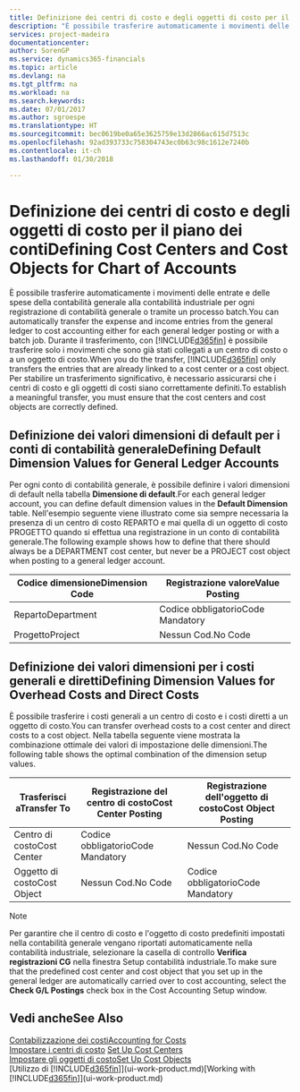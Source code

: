 ```yaml
---
title: Definizione dei centri di costo e degli oggetti di costo per il piano dei conti | Microsoft Docs
description: "È possibile trasferire automaticamente i movimenti delle entrate e delle spese della contabilità generale alla contabilità industriale per ogni registrazione di contabilità generale o tramite un processo batch. Durante il trasferimento, il sistema trasferisce solo i movimenti che sono già stati collegati a un centro di costo o a un oggetto di costo. Per stabilire un trasferimento significativo, è necessario assicurarsi che i centri di costo e gli oggetti di costi siano correttamente definiti."
services: project-madeira
documentationcenter: 
author: SorenGP
ms.service: dynamics365-financials
ms.topic: article
ms.devlang: na
ms.tgt_pltfrm: na
ms.workload: na
ms.search.keywords: 
ms.date: 07/01/2017
ms.author: sgroespe
ms.translationtype: HT
ms.sourcegitcommit: bec0619be0a65e3625759e13d2866ac615d7513c
ms.openlocfilehash: 92ad393733c758304743ec0b63c98c1612e7240b
ms.contentlocale: it-ch
ms.lasthandoff: 01/30/2018

---
```

# <a name="defining-cost-centers-and-cost-objects-for-chart-of-accounts"></a><span data-ttu-id="89483-105">Definizione dei centri di costo e degli oggetti di costo per il piano dei conti</span><span class="sxs-lookup"><span data-stu-id="89483-105">Defining Cost Centers and Cost Objects for Chart of Accounts</span></span>
<span data-ttu-id="89483-106">È possibile trasferire automaticamente i movimenti delle entrate e delle spese della contabilità generale alla contabilità industriale per ogni registrazione di contabilità generale o tramite un processo batch.</span><span class="sxs-lookup"><span data-stu-id="89483-106">You can automatically transfer the expense and income entries from the general ledger to cost accounting either for each general ledger posting or with a batch job.</span></span> <span data-ttu-id="89483-107">Durante il trasferimento, con [!INCLUDE[d365fin](includes/d365fin_md.md)] è possibile trasferire solo i movimenti che sono già stati collegati a un centro di costo o a un oggetto di costo.</span><span class="sxs-lookup"><span data-stu-id="89483-107">When you do the transfer, [!INCLUDE[d365fin](includes/d365fin_md.md)] only transfers the entries that are already linked to a cost center or a cost object.</span></span> <span data-ttu-id="89483-108">Per stabilire un trasferimento significativo, è necessario assicurarsi che i centri di costo e gli oggetti di costi siano correttamente definiti.</span><span class="sxs-lookup"><span data-stu-id="89483-108">To establish a meaningful transfer, you must ensure that the cost centers and cost objects are correctly defined.</span></span>  

## <a name="defining-default-dimension-values-for-general-ledger-accounts"></a><span data-ttu-id="89483-109">Definizione dei valori dimensioni di default per i conti di contabilità generale</span><span class="sxs-lookup"><span data-stu-id="89483-109">Defining Default Dimension Values for General Ledger Accounts</span></span>  
<span data-ttu-id="89483-110">Per ogni conto di contabilità generale, è possibile definire i valori dimensioni di default nella tabella **Dimensione di default**.</span><span class="sxs-lookup"><span data-stu-id="89483-110">For each general ledger account, you can define default dimension values in the **Default Dimension** table.</span></span> <span data-ttu-id="89483-111">Nell'esempio seguente viene illustrato come sia sempre necessaria la presenza di un centro di costo REPARTO e mai quella di un oggetto di costo PROGETTO quando si effettua una registrazione in un conto di contabilità generale.</span><span class="sxs-lookup"><span data-stu-id="89483-111">The following example shows how to define that there should always be a DEPARTMENT cost center, but never be a PROJECT cost object when posting to a general ledger account.</span></span>  

|<span data-ttu-id="89483-112">**Codice dimensione**</span><span class="sxs-lookup"><span data-stu-id="89483-112">**Dimension Code**</span></span>|<span data-ttu-id="89483-113">**Registrazione valore**</span><span class="sxs-lookup"><span data-stu-id="89483-113">**Value Posting**</span></span>|  
|------------------------------------------|-----------------------------------------|  
|<span data-ttu-id="89483-114">Reparto</span><span class="sxs-lookup"><span data-stu-id="89483-114">Department</span></span>|<span data-ttu-id="89483-115">Codice obbligatorio</span><span class="sxs-lookup"><span data-stu-id="89483-115">Code Mandatory</span></span>|  
|<span data-ttu-id="89483-116">Progetto</span><span class="sxs-lookup"><span data-stu-id="89483-116">Project</span></span>|<span data-ttu-id="89483-117">Nessun Cod.</span><span class="sxs-lookup"><span data-stu-id="89483-117">No Code</span></span>|  

## <a name="defining-dimension-values-for-overhead-costs-and-direct-costs"></a><span data-ttu-id="89483-118">Definizione dei valori dimensioni per i costi generali e diretti</span><span class="sxs-lookup"><span data-stu-id="89483-118">Defining Dimension Values for Overhead Costs and Direct Costs</span></span>  
 <span data-ttu-id="89483-119">È possibile trasferire i costi generali a un centro di costo e i costi diretti a un oggetto di costo.</span><span class="sxs-lookup"><span data-stu-id="89483-119">You can transfer overhead costs to a cost center and direct costs to a cost object.</span></span> <span data-ttu-id="89483-120">Nella tabella seguente viene mostrata la combinazione ottimale dei valori di impostazione delle dimensioni.</span><span class="sxs-lookup"><span data-stu-id="89483-120">The following table shows the optimal combination of the dimension setup values.</span></span>  

|<span data-ttu-id="89483-121">Trasferisci a</span><span class="sxs-lookup"><span data-stu-id="89483-121">Transfer To</span></span>|<span data-ttu-id="89483-122">Registrazione del centro di costo</span><span class="sxs-lookup"><span data-stu-id="89483-122">Cost Center Posting</span></span>|<span data-ttu-id="89483-123">Registrazione dell'oggetto di costo</span><span class="sxs-lookup"><span data-stu-id="89483-123">Cost Object Posting</span></span>|  
|-----------------|-------------------------|-------------------------|  
|<span data-ttu-id="89483-124">Centro di costo</span><span class="sxs-lookup"><span data-stu-id="89483-124">Cost Center</span></span>|<span data-ttu-id="89483-125">Codice obbligatorio</span><span class="sxs-lookup"><span data-stu-id="89483-125">Code Mandatory</span></span>|<span data-ttu-id="89483-126">Nessun Cod.</span><span class="sxs-lookup"><span data-stu-id="89483-126">No Code</span></span>|  
|<span data-ttu-id="89483-127">Oggetto di costo</span><span class="sxs-lookup"><span data-stu-id="89483-127">Cost Object</span></span>|<span data-ttu-id="89483-128">Nessun Cod.</span><span class="sxs-lookup"><span data-stu-id="89483-128">No Code</span></span>|<span data-ttu-id="89483-129">Codice obbligatorio</span><span class="sxs-lookup"><span data-stu-id="89483-129">Code Mandatory</span></span>|  

> [!NOTE]  
>  <span data-ttu-id="89483-130">Per garantire che il centro di costo e l'oggetto di costo predefiniti impostati nella contabilità generale vengano riportati automaticamente nella contabilità industriale, selezionare la casella di controllo **Verifica registrazioni CG** nella finestra Setup contabilità industriale.</span><span class="sxs-lookup"><span data-stu-id="89483-130">To make sure that the predefined cost center and cost object that you set up in the general ledger are automatically carried over to cost accounting, select the **Check G/L Postings** check box in the Cost Accounting Setup window.</span></span>  

## <a name="see-also"></a><span data-ttu-id="89483-131">Vedi anche</span><span class="sxs-lookup"><span data-stu-id="89483-131">See Also</span></span>  
[<span data-ttu-id="89483-132">Contabilizzazione dei costi</span><span class="sxs-lookup"><span data-stu-id="89483-132">Accounting for Costs</span></span>](finance-manage-cost-accounting.md)  
<span data-ttu-id="89483-133">[Impostare i centri di costo](finance-how-to-set-up-cost-centers.md) </span><span class="sxs-lookup"><span data-stu-id="89483-133">[Set Up Cost Centers](finance-how-to-set-up-cost-centers.md) </span></span>  
[<span data-ttu-id="89483-134">Impostare gli oggetti di costo</span><span class="sxs-lookup"><span data-stu-id="89483-134">Set Up Cost Objects</span></span>](finance-how-to-set-up-cost-objects.md)  
<span data-ttu-id="89483-135">[Utilizzo di [!INCLUDE[d365fin](includes/d365fin_md.md)]](ui-work-product.md)</span><span class="sxs-lookup"><span data-stu-id="89483-135">[Working with [!INCLUDE[d365fin](includes/d365fin_md.md)]](ui-work-product.md)</span></span>

